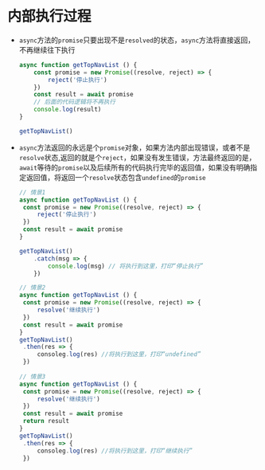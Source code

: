 # 内部执行过程

-   `async`方法的`promise`只要出现不是`resolved`的状态，`async`方法将直接返回，不再继续往下执行
    
    ```javascript
    async function getTopNavList () {
        const promise = new Promise((resolve, reject) => {
            reject('停止执行')
        })
        const result = await promise
        // 后面的代码逻辑将不再执行
        console.log(result)
    }
    
    getTopNavList()
    ```
    
-   `async`方法返回的永远是个`promise`对象，如果方法内部出现错误，或者不是`resolve`状态,返回的就是个`reject`，如果没有发生错误，方法最终返回的是，`await`等待的`promise`以及后续所有的代码执行完毕的返回值，如果没有明确指定返回值，将返回一个`resolve`状态包含`undefined`的`promise`
    
    ```javascript
    // 情景1
    async function getTopNavList () {
     const promise = new Promise((resolve, reject) => {
         reject('停止执行')
     })
     const result = await promise
    }
    
    getTopNavList()
        .catch(msg => {
            console.log(msg) // 将执行到这里，打印“停止执行”
        })
    
    // 情景2
    async function getTopNavList () {
     const promise = new Promise((resolve, reject) => {
         resolve('继续执行')
     })
     const result = await promise
    }
    getTopNavList()
     .then(res => {
         consoleg.log(res) //将执行到这里，打印“undefined”
     }) 
     
    // 情景3
    async function getTopNavList () {
     const promise = new Promise((resolve, reject) => {
         resolve('继续执行')
     })
     const result = await promise
     return result
    }
    getTopNavList()
     .then(res => {
         consoleg.log(res) //将执行到这里，打印“继续执行”
     })
    ```